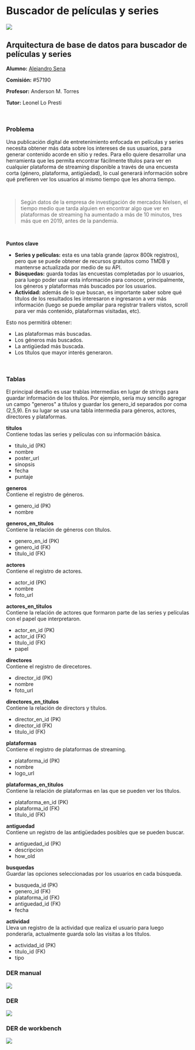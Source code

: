 # Buscador de películas y series
![](https://github.com/mexiar/buscador_peliculas/blob/main/movies.jpg)

## Arquitectura de base de datos para buscador de películas y series

**Alumno:** [Alejandro Sena](https://www.linkedin.com/in/asena/)

**Comisión:** #57190

**Profesor:** Anderson M. Torres

**Tutor:** Leonel Lo Presti

<br/>

### Problema

Una publicación digital de entretenimiento enfocada en películas y series necesita obtener más data sobre los intereses de sus usuarios, para generar contenido acorde en sitio y redes. Para ello quiere desarrollar una herramienta que les permita encontrar fácilmente títulos para ver en cualquier plataforma de streaming disponible a través de una encuesta corta (género, plataforma, antigüedad), lo cual generará información sobre qué prefieren ver los usuarios al mismo tiempo que les ahorra tiempo.

<br/>

> Según datos de la empresa de investigación de mercados Nielsen, el tiempo medio que tarda alguien en encontrar algo que ver en plataformas de streaming ha aumentado a más de 10 minutos, tres más que en 2019, antes de la pandemia.

<br/>

**Puntos clave**

- **Series y películas:** esta es una tabla grande (aprox 800k registros), pero que se puede obtener de recursos gratuitos como TMDB y mantenrse actualizada por medio de su API. 
- **Búsquedas:** guarda todas las encuestas completadas por lo usuarios, para luego poder usar esta información para conocer, principalmente, los géneros y plataformas más buscados por los usuarios.
- **Actividad:** además de lo que buscan, es importante saber sobre qué títulos de los resultados les interesaron e ingresaron a ver más información (luego se puede ampliar para registrar trailers vistos, scroll para ver más contenido, plataformas visitadas, etc).

Esto nos permitirá obtener:
- Las plataformas más buscadas.
- Los géneros más buscados.
- La antigüedad más buscada.
- Los títulos que mayor interés generaron.

<br/>

### Tablas
El principal desafío es usar trablas intermedias en lugar de strings para guardar información de los títulos. Por ejemplo, sería muy sencillo agregar un campo "generos" a titulos y guardar los genero_id separados por coma (2,5,9). En su lugar se usa una tabla intermedia para géneros, actores, directores y plataformas.

**titulos**<br/>
Contiene todas las series y películas con su información básica.
- titulo_id (PK)
- nombre
- poster_url
- sinopsis
- fecha
- puntaje

**generos**<br/>
Contiene el registro de géneros.
- genero_id (PK)
- nombre

**generos_en_titulos**<br/>
Contiene la relación de géneros con títulos.
- genero_en_id (PK)
- genero_id (FK)
- titulo_id (FK)

**actores**<br/>
Contiene el registro de actores.
- actor_id (PK)
- nombre
- foto_url

**actores_en_titulos**<br/>
Contiene la relación de actores que formaron parte de las series y películas con el papel que interpretaron.
- actor_en_id (PK)
- actor_id (FK)
- titulo_id (FK)
- papel

**directores**<br/>
Contiene el registro de direcetores.
- director_id (PK)
- nombre
- foto_url

**directores_en_titulos**<br/>
Contiene la relación de directors y títulos.
- director_en_id (PK)
- director_id (FK)
- titulo_id (FK)

**plataformas**<br/>
Contiene el registro de plataformas de streaming.
- plataforma_id (PK)
- nombre
- logo_url

**plataformas_en_titulos**<br/>
Contiene la relación de plataformas en las que se pueden ver los títulos.
- plataforma_en_id (PK)
- plataforma_id (FK)
- titulo_id (FK)

**antiguedad**<br/>
Contiene un registro de las antigüedades posibles que se pueden buscar.
- antiguedad_id (PK)
- descripcion
- how_old

**busquedas**<br/>
Guardar las opciones seleccionadas por los usuarios en cada búsqueda.
- busqueda_id (PK)
- genero_id (FK)
- plataforma_id (FK)
- antiguedad_id (FK)
- fecha

**actividad**<br/>
Lleva un registro de la actividad que realiza el usuario para luego ponderarla, actualmente guarda solo las visitas a los títulos.
- actividad_id (PK)
- titulo_id (FK)
- tipo

### DER manual
![](https://github.com/mexiar/buscador_peliculas/blob/main/DER_manual.jpg)

### DER
![](https://github.com/mexiar/buscador_peliculas/blob/main/DER_original.jpg)

### DER de workbench
![](https://github.com/mexiar/buscador_peliculas/blob/main/DER_workbench.png)
